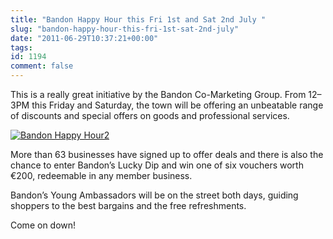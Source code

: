 ```yaml
---
title: "Bandon Happy Hour this Fri 1st and Sat 2nd July "
slug: "bandon-happy-hour-this-fri-1st-sat-2nd-july"
date: "2011-06-29T10:37:21+00:00"
tags:
id: 1194
comment: false
---
```


This is a really great initiative by the Bandon Co-Marketing Group. From 12–3PM this Friday and Saturday, the town will be offering an unbeatable range of discounts and special offers on goods and professional services.

[![](http://conoroneill.com.s3.amazonaws.com/wp-content/uploads/2011/06/Bandon-Happy-Hour2-225x300.jpg "Bandon Happy Hour2")](http://conoroneill.com.s3.amazonaws.com/wp-content/uploads/2011/06/Bandon-Happy-Hour2.jpg)

More than 63 businesses have signed up to offer deals and there is also the chance to enter Bandon’s Lucky Dip and win one of six vouchers worth €200, redeemable in any member business.

Bandon’s Young Ambassadors will be on the street both days, guiding shoppers to the best bargains and the free refreshments.

Come on down!
